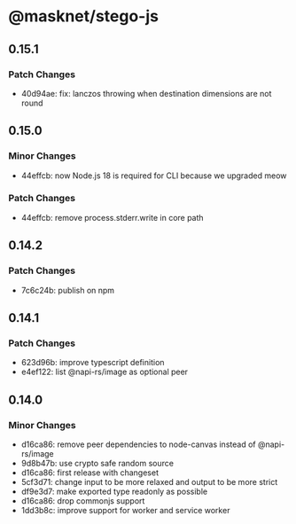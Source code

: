 # @masknet/stego-js

## 0.15.1

### Patch Changes

- 40d94ae: fix: lanczos throwing when destination dimensions are not round

## 0.15.0

### Minor Changes

- 44effcb: now Node.js 18 is required for CLI because we upgraded meow

### Patch Changes

- 44effcb: remove process.stderr.write in core path

## 0.14.2

### Patch Changes

- 7c6c24b: publish on npm

## 0.14.1

### Patch Changes

- 623d96b: improve typescript definition
- e4ef122: list @napi-rs/image as optional peer

## 0.14.0

### Minor Changes

- d16ca86: remove peer dependencies to node-canvas instead of @napi-rs/image
- 9d8b47b: use crypto safe random source
- d16ca86: first release with changeset
- 5cf3d71: change input to be more relaxed and output to be more strict
- df9e3d7: make exported type readonly as possible
- d16ca86: drop commonjs support
- 1dd3b8c: improve support for worker and service worker

